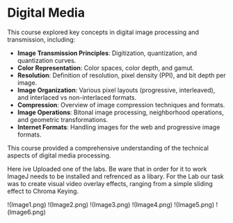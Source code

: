 # Digital Media

This course explored key concepts in digital image processing and transmission, including:

- **Image Transmission Principles**: Digitization, quantization, and quantization curves.
- **Color Representation**: Color spaces, color depth, and gamut.
- **Resolution**: Definition of resolution, pixel density (PPI), and bit depth per image.
- **Image Organization**: Various pixel layouts (progressive, interleaved), and interlaced vs non-interlaced formats.
- **Compression**: Overview of image compression techniques and formats.
- **Image Operations**: Bitonal image processing, neighborhood operations, and geometric transformations.
- **Internet Formats**: Handling images for the web and progressive image formats.

This course provided a comprehensive understanding of the technical aspects of digital media processing.

Here ive Uploaded one of the labs. Be ware that in order for it to work ImageJ needs to be installed and refrenced as a libary.
For the Lab our task was to create visual video overlay effects, ranging from a simple sliding effect to Chroma Keying.

!(Image1.png)
!(Image2.png)
!(Image3.png)
!(Image4.png)
!(Image5.png)
!(Image6.png)
